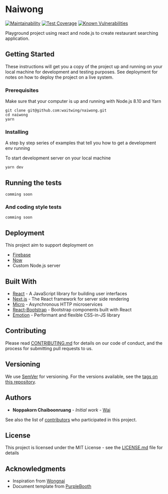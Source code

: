 # Naiwong

[![Maintainability](https://api.codeclimate.com/v1/badges/d37c534d2dae716d480f/maintainability)](https://codeclimate.com/github/waitwing/naiwong/maintainability) [![Test Coverage](https://api.codeclimate.com/v1/badges/d37c534d2dae716d480f/test_coverage)](https://codeclimate.com/github/waitwing/naiwong/test_coverage) [![Known Vulnerabilities](https://snyk.io/test/github/waitwing/naiwong/badge.svg?targetFile=package.json)](https://snyk.io/test/github/waitwing/naiwong?targetFile=package.json)

Playground project using react and node.js to create restaurant searching application.

## Getting Started

These instructions will get you a copy of the project up and running on your local machine for development and testing purposes. See deployment for notes on how to deploy the project on a live system.

### Prerequisites

Make sure that your computer is up and running with Node.js 8.10 and Yarn

```
git clone git@github.com:waitwing/naiwong.git
cd naiwong
yarn
```

### Installing

A step by step series of examples that tell you how to get a development env running

To start development server on your local machine

```
yarn dev
```

## Running the tests

`comming soon`

### And coding style tests

`comming soon`

## Deployment

This project aim to support deployment on

- [Firebase](https://firebase.google.com/)
- [Now](https://zeit.co/now)
- Custom Node.js server

## Built With

- [React](https://reactjs.org/) - A JavaScript library for building user interfaces
- [Next.js](https://nextjs.org/) - The React framework for server side rendering
- [Micro](https://github.com/zeit/micro/) - Asynchronous HTTP microservices
- [React-Bootstrap](https://react-bootstrap.github.io/) - Bootstrap components built with React
- [Emotion](https://emotion.sh/) - Performant and flexible CSS-in-JS library

## Contributing

Please read [CONTRIBUTING.md](CONTRIBUTING.md) for details on our code of conduct, and the process for submitting pull requests to us.

## Versioning

We use [SemVer](http://semver.org/) for versioning. For the versions available, see the [tags on this repository](https://github.com/waitwing/naiwong/tags).

## Authors

- **Noppakorn Chaiboonruang** - _Initial work_ - [Wai](https://github.com/waitwing)

See also the list of [contributors](https://github.com/waitwing/naiwong/contributors) who participated in this project.

## License

This project is licensed under the MIT License - see the [LICENSE.md](LICENSE.md) file for details

## Acknowledgments

- Inspiration from [Wongnai](https://www.wongnai.com/)
- Document template from [PurpleBooth](https://gist.github.com/PurpleBooth)

